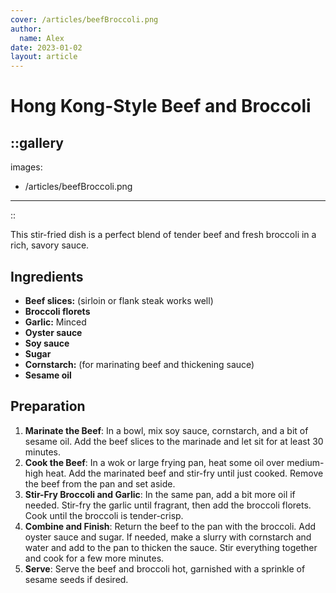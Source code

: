 ```yaml
---
cover: /articles/beefBroccoli.png
author:
  name: Alex
date: 2023-01-02
layout: article
---
```

# Hong Kong-Style Beef and Broccoli

::gallery
---
images:
  - /articles/beefBroccoli.png
---
::

This stir-fried dish is a perfect blend of tender beef and fresh broccoli in a rich, savory sauce.

## Ingredients

- **Beef slices:** (sirloin or flank steak works well)
- **Broccoli florets**
- **Garlic:** Minced
- **Oyster sauce**
- **Soy sauce**
- **Sugar**
- **Cornstarch:** (for marinating beef and thickening sauce)
- **Sesame oil**

## Preparation

1. **Marinate the Beef**: In a bowl, mix soy sauce, cornstarch, and a bit of sesame oil. Add the beef slices to the marinade and let sit for at least 30 minutes.
2. **Cook the Beef**: In a wok or large frying pan, heat some oil over medium-high heat. Add the marinated beef and stir-fry until just cooked. Remove the beef from the pan and set aside.
3. **Stir-Fry Broccoli and Garlic**: In the same pan, add a bit more oil if needed. Stir-fry the garlic until fragrant, then add the broccoli florets. Cook until the broccoli is tender-crisp.
4. **Combine and Finish**: Return the beef to the pan with the broccoli. Add oyster sauce and sugar. If needed, make a slurry with cornstarch and water and add to the pan to thicken the sauce. Stir everything together and cook for a few more minutes.
5. **Serve**: Serve the beef and broccoli hot, garnished with a sprinkle of sesame seeds if desired.

